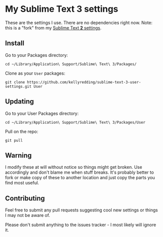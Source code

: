 # My Sublime Text 3 settings

These are the settings I use.  There are no dependencies right now.  Note: this is a "fork" from my [Sublime Text **2** settings](https://github.com/kellyredding/sublime-text-2-user-settings).

## Install

Go to your Packages directory:

```
cd ~/Library/Application\ Support/Sublime\ Text\ 3/Packages/
```

Clone as your `User` packages:

```
git clone https://github.com/kellyredding/sublime-text-3-user-settings.git User
```

## Updating

Go to your User Packages directory:

```
cd ~/Library/Application\ Support/Sublime\ Text\ 3/Packages/User
```

Pull on the repo:

```
git pull
```

## Warning

I modify these at will without notice so things might get broken.  Use accordingly and don't blame me when stuff breaks.  It's probably better to fork or make copy of these to another location and just copy the parts you find most useful.

## Contributing

Feel free to submit any pull requests suggesting cool new settings or things I may not be aware of.

Please don't submit anything to the issues tracker - I most likely will ignore it.
